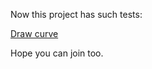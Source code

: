 Now this project has such tests:


[Draw curve](http://flashtests.googlecode.com/svn/trunk/Cubic_curve/bin-release/Cubic_curve.html)



Hope you can join too.